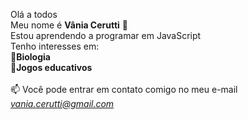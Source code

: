 Olá a todos <br>
Meu nome é **Vânia Cerutti** 👋 <br>
Estou aprendendo a programar em JavaScript<br>
Tenho interesses em: <br>
🌱**Biologia** <br>
🌱**Jogos educativos** <br>
<br>
📫 Você pode entrar em contato comigo no meu e-mail *vania.cerutti@gmail.com*


<!---
vaniacerutti/vaniacerutti is a ✨ special ✨ repository because its `README.md` (this file) appears on your GitHub profile.
You can click the Preview link to take a look at your changes.
--->
